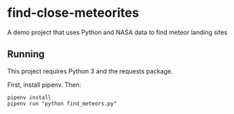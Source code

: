 # find-close-meteorites
A demo project that uses Python and NASA data to find meteor landing sites


## Running

This project requires Python 3 and the requests package.

First, install pipenv. Then:

```
pipenv install
pipenv run "python find_meteors.py"
```
